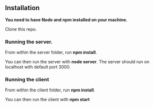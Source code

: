 ## **Installation**

**You need to have Node and npm installed on your machine.**

Clone this repo.

### Running the server.

From within the server folder, run **npm install**.

You can then run the server with **node server**. The server should run on localhost with default port 3000.

### Running the client

From within the client folder, run **npm install**.

You can then run the client with **npm start**
